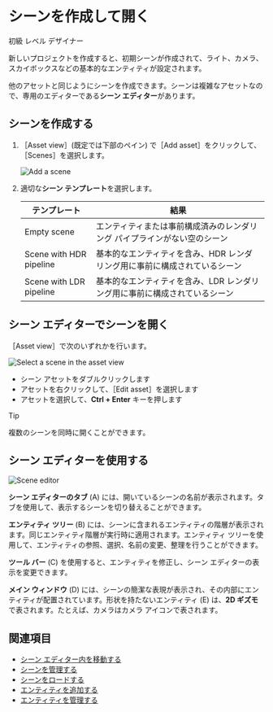 # シーンを作成して開く

<span class="label label-doc-level">初級</span>
<span class="label label-doc-audience">レベル デザイナー</span>

新しいプロジェクトを作成すると、初期シーンが作成されて、ライト、カメラ、スカイボックスなどの基本的なエンティティが設定されます。

他のアセットと同じようにシーンを作成できます。シーンは複雑なアセットなので、専用のエディターである**シーン エディター**があります。

## シーンを作成する

1. ［Asset view］(既定では下部のペイン) で［Add asset］をクリックして、［Scenes］を選択します。

    ![Add a scene](media/add-scene.png)

2. 適切な**シーン テンプレート**を選択します。

    テンプレート | 結果
    ---------|--------
    Empty scene | エンティティまたは事前構成済みのレンダリング パイプラインがない空のシーン
    Scene with HDR pipeline | 基本的なエンティティを含み、HDR レンダリング用に事前に構成されているシーン
    Scene with LDR pipeline | 基本的なエンティティを含み、LDR レンダリング用に事前に構成されているシーン

## シーン エディターでシーンを開く

［Asset view］で次のいずれかを行います。

![Select a scene in the asset view](media/open-scene-from-asset-view.png)

* シーン アセットをダブルクリックします
* アセットを右クリックして、［Edit asset］を選択します
* アセットを選択して、**Ctrl + Enter** キーを押します

> [!TIP]
> 複数のシーンを同時に開くことができます。

## シーン エディターを使用する

![Scene editor](media/create-a-scene-default-scene-editor.png)

**シーン エディターのタブ** (A) には、開いているシーンの名前が表示されます。タブを使用して、表示するシーンを切り替えることができます。

**エンティティ ツリー** (B) には、シーンに含まれるエンティティの階層が表示されます。同じエンティティ階層が実行時に適用されます。エンティティ ツリーを使用して、エンティティの参照、選択、名前の変更、整理を行うことができます。

**ツール バー** (C) を使用すると、エンティティを修正し、シーン エディターの表示を変更できます。

**メイン ウィンドウ** (D) には、シーンの簡潔な表現が表示され、その内部にエンティティが配置されています。形状を持たないエンティティ (E) は、**2D ギズモ**で表されます。たとえば、カメラはカメラ アイコンで表されます。

## 関連項目

* [シーン エディター内を移動する](avigate-in-the-scene-editor.md)
* [シーンを管理する](manage-scenes.md)
* [シーンをロードする](load-scenes.md)
* [エンティティを追加する](add-entities.md)
* [エンティティを管理する](manage-entities.md)
